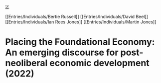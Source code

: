 [🇿](zotero://select/library/items/MQHCUZSF)

[[Entries/Individuals/Bertie Russell]] [[Entries/Individuals/David Beel]] [[Entries/Individuals/Ian Rees Jones]] [[Entries/Individuals/Martin Jones]] 
# Placing the Foundational Economy: An emerging discourse for post-neoliberal economic development (2022)

